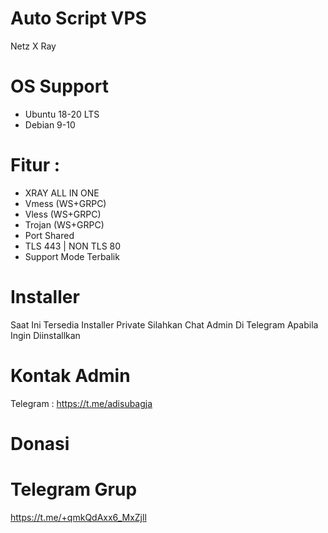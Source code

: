 # Auto Script VPS
Netz X Ray

# OS Support
* Ubuntu 18-20 LTS
* Debian 9-10

# Fitur :
* XRAY ALL IN ONE
* Vmess (WS+GRPC)
* Vless (WS+GRPC)
* Trojan (WS+GRPC)
* Port Shared
* TLS 443 | NON TLS 80
* Support Mode Terbalik

# Installer

Saat Ini Tersedia Installer Private Silahkan Chat Admin Di Telegram Apabila Ingin Diinstallkan

# Kontak Admin
Telegram : https://t.me/adisubagja

# Donasi

# Telegram Grup
https://t.me/+qmkQdAxx6_MxZjll
